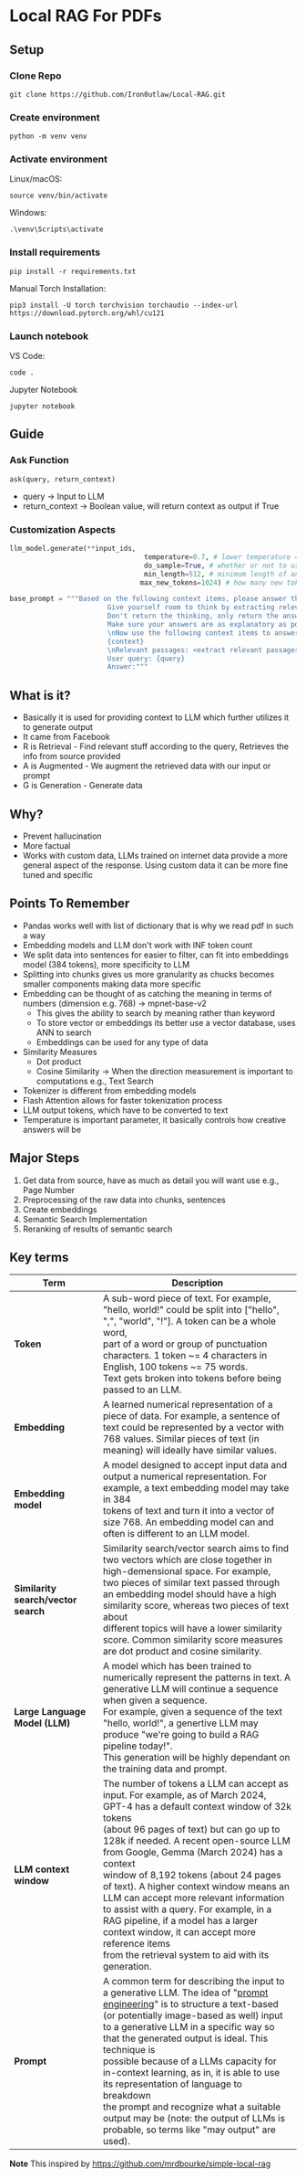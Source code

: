 # Local RAG For PDFs

## Setup

### Clone Repo

```
git clone https://github.com/Iron0utlaw/Local-RAG.git
```

### Create environment

```
python -m venv venv
```

### Activate environment

Linux/macOS:
```
source venv/bin/activate
```

Windows: 
```
.\venv\Scripts\activate
```

### Install requirements

```
pip install -r requirements.txt
```

Manual Torch Installation:

```
pip3 install -U torch torchvision torchaudio --index-url https://download.pytorch.org/whl/cu121
```

### Launch notebook

VS Code:

```
code .
```

Jupyter Notebook

```
jupyter notebook
```

## Guide
### Ask Function
```
ask(query, return_context)
```
- query -> Input to LLM
- return_context -> Boolean value, will return context as output if True

### Customization Aspects
``` python
llm_model.generate(**input_ids,
                                 temperature=0.7, # lower temperature = more deterministic outputs, higher temperature = more creative outputs
                                 do_sample=True, # whether or not to use sampling, see https://huyenchip.com/2024/01/16/sampling.html for more
                                 min_length=512, # minimum length of answer generated
                                max_new_tokens=1024) # how many new tokens to generate from prompt
```

``` python
base_prompt = """Based on the following context items, please answer the query.
                        Give yourself room to think by extracting relevant passages from the context before answering the query.
                        Don't return the thinking, only return the answer.
                        Make sure your answers are as explanatory as possible.
                        \nNow use the following context items to answer the user query:
                        {context}
                        \nRelevant passages: <extract relevant passages from the context here>
                        User query: {query}
                        Answer:"""
```

## What is it?

- Basically it is used for providing context to LLM which further utilizes it to generate output
- It came from Facebook
- R is Retrieval - Find relevant stuff according to the query, Retrieves the info from source provided
- A is Augmented - We augment the retrieved data with our input or prompt
- G is Generation - Generate data

## Why?

- Prevent hallucination
- More factual
- Works with custom data, LLMs trained on internet data provide a more general aspect of the response. Using custom data it can be more fine tuned and specific

## Points To Remember

- Pandas works well with list of dictionary  that is why we read pdf in such a way
- Embedding models and LLM don't work with INF token count
- We split data into sentences for easier to filter, can fit into embeddings model (384 tokens), more specificity to LLM
- Splitting into chunks gives us more granularity as chucks becomes smaller components making data  more specific
- Embedding can be thought of as catching the meaning in terms of numbers (dimension e.g. 768) → mpnet-base-v2
    - This gives the ability to search by meaning rather than keyword
    - To store vector or embeddings its better use a vector database, uses ANN to search
    - Embeddings can be used for any type of data
- Similarity Measures
    - Dot product
    - Cosine Similarity → When the direction measurement is important to computations e.g., Text Search
- Tokenizer is different from embedding models
- Flash Attention allows for faster tokenization process
- LLM output tokens, which have to be converted to text
- Temperature is important parameter, it basically controls how creative answers will be

## Major Steps

1. Get data from source, have as much as detail you will want use e.g., Page Number
2. Preprocessing of the raw data into chunks, sentences
3. Create embeddings
4. Semantic Search Implementation
5. Reranking of results of semantic search 

## Key terms

| Term | Description |
| ----- | ----- | 
| **Token** | A sub-word piece of text. For example, "hello, world!" could be split into ["hello", ",", "world", "!"]. A token can be a whole word,<br> part of a word or group of punctuation characters. 1 token ~= 4 characters in English, 100 tokens ~= 75 words.<br> Text gets broken into tokens before being passed to an LLM. |
| **Embedding** | A learned numerical representation of a piece of data. For example, a sentence of text could be represented by a vector with<br> 768 values. Similar pieces of text (in meaning) will ideally have similar values. |
| **Embedding model** | A model designed to accept input data and output a numerical representation. For example, a text embedding model may take in 384 <br>tokens of text and turn it into a vector of size 768. An embedding model can and often is different to an LLM model. |
| **Similarity search/vector search** | Similarity search/vector search aims to find two vectors which are close together in high-demensional space. For example, <br>two pieces of similar text passed through an embedding model should have a high similarity score, whereas two pieces of text about<br> different topics will have a lower similarity score. Common similarity score measures are dot product and cosine similarity. |
| **Large Language Model (LLM)** | A model which has been trained to numerically represent the patterns in text. A generative LLM will continue a sequence when given a sequence. <br>For example, given a sequence of the text "hello, world!", a genertive LLM may produce "we're going to build a RAG pipeline today!".<br> This generation will be highly dependant on the training data and prompt. |
| **LLM context window** | The number of tokens a LLM can accept as input. For example, as of March 2024, GPT-4 has a default context window of 32k tokens<br> (about 96 pages of text) but can go up to 128k if needed. A recent open-source LLM from Google, Gemma (March 2024) has a context<br> window of 8,192 tokens (about 24 pages of text). A higher context window means an LLM can accept more relevant information<br> to assist with a query. For example, in a RAG pipeline, if a model has a larger context window, it can accept more reference items<br> from the retrieval system to aid with its generation. |
| **Prompt** | A common term for describing the input to a generative LLM. The idea of "[prompt engineering](https://en.wikipedia.org/wiki/Prompt_engineering)" is to structure a text-based<br> (or potentially image-based as well) input to a generative LLM in a specific way so that the generated output is ideal. This technique is<br> possible because of a LLMs capacity for in-context learning, as in, it is able to use its representation of language to breakdown <br>the prompt and recognize what a suitable output may be (note: the output of LLMs is probable, so terms like "may output" are used). | 


**Note** This inspired by https://github.com/mrdbourke/simple-local-rag




